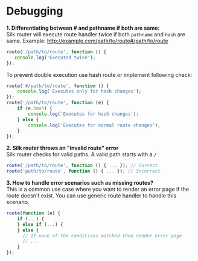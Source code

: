 # Debugging

<b>1. Differentiating between \# and pathname if both are same:</b><br/>
Silk router will execute route handler twice if both ``pathname`` and ``hash`` are same.
Example: http://example.com/path/to/route#/path/to/route
```js
route('/path/to/route', function () {
   console.log('Executed twice');
});
```
To prevent double execution use hash route or implement following check:
```js
route('#/path/to/route', function () {
    console.log('Executes only for hash changes');
});
route('/path/to/route', function (e) {
    if (e.hash) {
        console.log('Executes for hash changes');
    } else {
        console.log('Executes for normal route changes');
    }
});
```

<b>2. Silk router throws an "invalid route" error</b><br/>
Silk router checks for valid paths. A valid path starts with a ``/``
```js
route('/path/to/route', function () { ... }); // Correct
route('path/to/route', function () { ... }); // Incorrect
```

<b>3. How to handle error scenarios such as missing routes?</b><br/>
This is a common use case where you want to render an error page if the route doesn't exist. You can use generic route handler to handle this scenario.

```js
route(function (e) {
    if (...) {
    } else if (...) { 
    } else {
      // If none of the conditions matched then render error page
      // ...
    }
});
```
